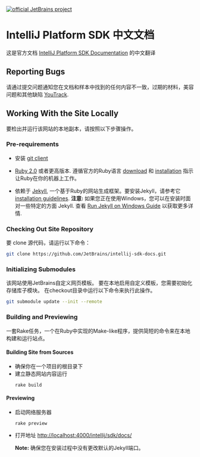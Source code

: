 [![official JetBrains project](http://jb.gg/badges/official-flat-square.svg)](https://confluence.jetbrains.com/display/ALL/JetBrains+on+GitHub)

IntelliJ Platform SDK 中文文档
=======

这是官方文档 
[IntelliJ Platform SDK Documentation](http://www.jetbrains.org/intellij/sdk/docs/)
的中文翻译

## Reporting Bugs
请通过提交问题通知您在文档和样本中找到的任何内容不一致，过期的材料，美容问题和其他缺陷
[YouTrack](https://youtrack.jetbrains.com/issues/IJSDK). 

## Working With the Site Locally
要检出并运行该网站的本地副本，请按照以下步骤操作。

### Pre-requirements

*  安装 [git client](http://git-scm.com/downloads)
   
*  [Ruby 2.0](https://www.ruby-lang.org/) 或者更高版本.
   遵循官方的Ruby语言
   [download](https://www.ruby-lang.org/en/downloads/)
   和
   [installation](https://www.ruby-lang.org/en/documentation/installation/)
   指示让Ruby在你的机器上工作。
   
*  依赖于 [Jekyll](http://jekyllrb.com/), 
   一个基于Ruby的网站生成框架。要安装Jekyll，请参考它
   [installation guidelines](http://jekyllrb.com/docs/installation/).
   **注意:** 如果您正在使用Windows，您可以在安装时面对一些特定的方面 Jekyll.
  查看 [Run Jekyll on Windows Guide](http://jekyll-windows.juthilo.com/) 以获取更多详情.
   
### Checking Out Site Repository

要 clone 源代码，请运行以下命令：

```bash
git clone https://github.com/JetBrains/intellij-sdk-docs.git
```
   
### Initializing Submodules

该网站使用JetBrains自定义网页模板。
要在本地启用自定义模板，您需要初始化存储库子模块。
在checkout目录中运行以下命令来执行此操作。
 
```bash
git submodule update --init --remote
```

### Building and Previewing 
一套Rake任务，一个在Ruby中实现的Make-like程序，提供简短的命令来在本地构建和运行站点。

#### Building Site from Sources
 
*  确保你在一个项目的根目录下
*  建立静态网站内容运行
   ```
   rake build
   ```
   
#### Previewing

*  启动网络服务器
    ```
    rake preview
    ```
*  打开地址
   [http://localhost:4000/intellij/sdk/docs/](http://localhost:4000/intellij/sdk/docs/)
   
    **Note:** 确保您在安装过程中没有更改默认的Jekyll端口。


